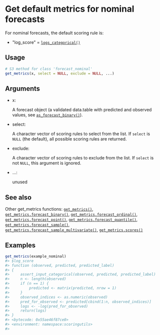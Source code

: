 # Get default metrics for nominal forecasts

For nominal forecasts, the default scoring rule is:

- "log_score" =
  [`logs_categorical()`](https://epiforecasts.io/scoringutils/dev/reference/scoring-functions-nominal.md)

## Usage

``` r
# S3 method for class 'forecast_nominal'
get_metrics(x, select = NULL, exclude = NULL, ...)
```

## Arguments

- x:

  A forecast object (a validated data.table with predicted and observed
  values, see
  [`as_forecast_binary()`](https://epiforecasts.io/scoringutils/dev/reference/as_forecast_binary.md)).

- select:

  A character vector of scoring rules to select from the list. If
  `select` is `NULL` (the default), all possible scoring rules are
  returned.

- exclude:

  A character vector of scoring rules to exclude from the list. If
  `select` is not `NULL`, this argument is ignored.

- ...:

  unused

## See also

Other get_metrics functions:
[`get_metrics()`](https://epiforecasts.io/scoringutils/dev/reference/get_metrics.md),
[`get_metrics.forecast_binary()`](https://epiforecasts.io/scoringutils/dev/reference/get_metrics.forecast_binary.md),
[`get_metrics.forecast_ordinal()`](https://epiforecasts.io/scoringutils/dev/reference/get_metrics.forecast_ordinal.md),
[`get_metrics.forecast_point()`](https://epiforecasts.io/scoringutils/dev/reference/get_metrics.forecast_point.md),
[`get_metrics.forecast_quantile()`](https://epiforecasts.io/scoringutils/dev/reference/get_metrics.forecast_quantile.md),
[`get_metrics.forecast_sample()`](https://epiforecasts.io/scoringutils/dev/reference/get_metrics.forecast_sample.md),
[`get_metrics.forecast_sample_multivariate()`](https://epiforecasts.io/scoringutils/dev/reference/get_metrics.forecast_sample_multivariate.md),
[`get_metrics.scores()`](https://epiforecasts.io/scoringutils/dev/reference/get_metrics.scores.md)

## Examples

``` r
get_metrics(example_nominal)
#> $log_score
#> function (observed, predicted, predicted_label) 
#> {
#>     assert_input_categorical(observed, predicted, predicted_label)
#>     n <- length(observed)
#>     if (n == 1) {
#>         predicted <- matrix(predicted, nrow = 1)
#>     }
#>     observed_indices <- as.numeric(observed)
#>     pred_for_observed <- predicted[cbind(1:n, observed_indices)]
#>     logs <- -log(pred_for_observed)
#>     return(logs)
#> }
#> <bytecode: 0x55ae46f87ce0>
#> <environment: namespace:scoringutils>
#> 
```
